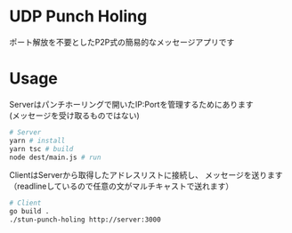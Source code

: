 # UDP Punch Holing
ポート解放を不要としたP2P式の簡易的なメッセージアプリです

# Usage
Serverはパンチホーリングで開いたIP:Portを管理するためにあります  
(メッセージを受け取るものではない)
```bash
# Server
yarn # install
yarn tsc # build
node dest/main.js # run
```

ClientはServerから取得したアドレスリストに接続し、
メッセージを送ります（readlineしているので任意の文がマルチキャストで送れます）
```bash
# Client
go build .
./stun-punch-holing http://server:3000
```
